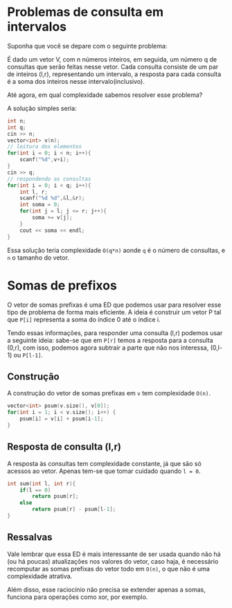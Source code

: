 # Problemas de consulta em intervalos

Suponha que você se depare com o seguinte problema:

É dado um vetor V, com n números inteiros, em seguida, um número q de consultas que serão feitas nesse vetor. Cada consulta consiste de um par de inteiros (l,r), representando um intervalo, a resposta para cada consulta é a soma dos inteiros nesse intervalo(inclusivo).

Até agora, em qual complexidade sabemos resolver esse problema?

A solução simples seria: 
```cpp
int n;
int q;
cin >> n;
vector<int> v(n);
// leitura dos elementos
for(int i = 0; i < n; i++){
    scanf("%d",v+i);
}
cin >> q;
// respondendo as consultas
for(int i = 0; i < q; i++){
    int l, r;
    scanf("%d %d",&l,&r);
    int soma = 0;
    for(int j = l; j <= r; j++){
        soma += v[j];
    }
    cout << soma << endl;
}
```

Essa solução teria complexidade `O(q*n)` aonde `q` é o número de consultas, e `n` o tamanho do vetor. 


# Somas de prefixos

O vetor de somas prefixas é uma ED que podemos usar para resolver esse tipo de problema de forma mais eficiente. A ideia é construir um vetor P tal que `P[i]` representa a soma do índice 0 até o índice i.

Tendo essas informações, para responder uma consulta (l,r) podemos usar a seguinte ideia: sabe-se que em `P[r]` temos a resposta para a consulta (0,r), com isso, podemos agora subtrair a parte que não nos interessa, (0,l-1) ou `P[l-1]`.

## Construção 

A construção do vetor de somas prefixas em `v` tem complexidade `O(n)`. 

```cpp
vector<int> psum(v.size(), v[0]);
for(int i = 1; i < v.size(); i++) {
    psum[i] = v[i] + psum[i-1];
}
```

## Resposta de consulta (l,r)

A resposta às consultas tem complexidade constante, já que são só acessos ao vetor. Apenas tem-se que tomar cuidado quando `l = 0`.

```cpp
int sum(int l, int r){
    if(l == 0)
        return psum[r];
	else
        return psum[r] - psum[l-1];
}
```

## Ressalvas 

Vale lembrar que essa ED é mais interessante de ser usada quando não há (ou há poucas) atualizações nos valores do vetor, caso haja, é necessário recomputar as somas prefixas do vetor todo em `O(n)`, o que não é uma complexidade atrativa. 

Além disso, esse raciocínio não precisa se extender apenas a somas, funciona para operações como xor, por exemplo.  